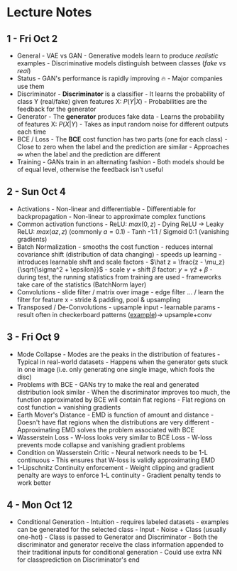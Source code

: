 # Lecture Notes

## 1 - Fri Oct  2

- General
        - VAE vs GAN
        - Generative models learn to produce *realistic* examples
        - Discriminative models distinguish between classes (*fake vs real*)
- Status
        - GAN's performance is rapidly improving :fire:
        - Major companies use them
- Discriminator
        - **Discriminator** is a classifier
        - It learns the probability of class Y (real/fake) given features X: $P(Y|X)$
        - Probabilities are the feedback for the generator
- Generator
        - The **generator** produces fake data
        - Learns the probability of features X: $P(X|Y)$
        - Takes as input random noise for different outputs each time
- BCE / Loss
        - The **BCE** cost function has two parts (one for each class)
        - Close to zero when the label and the prediction are similar
        - Approaches $\infty$ when the label and the prediction are different
- Training
        - GANs train in an alternating fashion
        - Both models should be of equal level, otherwise the feedback isn't useful


## 2 - Sun Oct  4

- Activations
        - Non-linear and differentiable
        - Differentiable for backpropagation
        - Non-linear to approximate complex functions
- Common activation functions
        - ReLU: $max(0, z)$
        - Dying ReLU -> Leaky ReLU: $max(az, z)$ (commonly $a=0.1$)
        - Tanh -1:1 / Sigmoid 0:1 (vanishing gradients)
- Batch Normalization
        - smooths the cost function
        - reduces internal covariance shift (distribution of data changing)
        - speeds up learning
        - introduces learnable shift and scale factors
            - $\hat z = \frac{z - \mu_z}{\sqrt{\sigma^2 + \epsilon}}$
            - scale $\gamma$ + shift $\beta$ factor: $y = \gamma \hat z + \beta$
        - during test, the running statistics from training are used
        - frameworks take care of the statistics (BatchNorm layer)
- Convolutions
        - slide filter / matrix over image
        - edge filter ... / learn the filter for feature x
        - stride & padding, pool & upsampling
- Transposed / De-Convolutions
        - upsample input
        - learnable params
        - result often in checkerboard patterns ([example](https://distill.pub/2016/deconv-checkerboard/))-> upsample+conv


## 3 - Fri Oct  9

- Mode Collapse
        - Modes are the peaks in the distribution of features
        - Typical in real-world datasets
        - Happens when the generator gets stuck in one image (i.e. only generating one single image, which fools the disc)
- Problems with BCE
        - GANs try to make the real and generated distribution look similar
        - When the discriminator improves too much, the function approximated by BCE will contain flat regions
        - Flat regions on cost function = vanishing gradients
- Earth Mover's Distance
        - EMD is function of amount and distance
        - Doesn't have flat regions when the distributions are very different
        - Approximating EMD solves the problem associated with BCE
- Wasserstein Loss
        - W-loss looks very similar to BCE Loss
        - W-loss prevents mode collapse and vanishing gradient problems
- Condition on Wasserstein Critic
        - Neural network needs to be 1-L continuous
        - This ensures that W-loss is validly approximating EMD
- 1-Lipschnitz Continuity enforcement
        - Weight clipping and gradient penalty are ways to enforce 1-L continuity
        - Gradient penalty tends to work better


## 4 - Mon Oct 12

- Conditional Generation
        - Intuition
            - requires labeled datasets
            - examples can be generated for the selected class
        - Input
            - Noise + Class (usually one-hot)
            - Class is passed to Generator and Discriminator
            - Both the discriminator and generator receive the class information appended to their traditional inputs for conditional generation
            - Could use extra NN for classprediction on Discriminator's end
